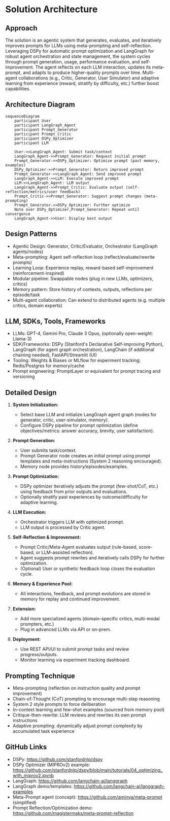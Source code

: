 
# Solution Architecture

## Approach
The solution is an agentic system that generates, evaluates, and iteratively improves prompts for LLMs using meta-prompting and self-reflection. Leveraging DSPy for automatic prompt optimization and LangGraph for robust agent orchestration and state management, the system cycles through prompt generation, usage, performance evaluation, and self-improvement. The agent reflects on each LLM interaction, updates its meta-prompt, and adapts to produce higher-quality prompts over time. Multi-agent collaborations (e.g., Critic, Generator, User Simulator) and adaptive learning from experience (reward, stratify by difficulty, etc.) further boost capabilities.

## Architecture Diagram
```mermaid
sequenceDiagram
    participant User
    participant LangGraph_Agent
    participant Prompt_Generator
    participant Prompt_Critic
    participant DSPy_Optimizer
    participant LLM

    User->>LangGraph_Agent: Submit task/context
    LangGraph_Agent->>Prompt_Generator: Request initial prompt
    Prompt_Generator->>DSPy_Optimizer: Optimize prompt (past memory, examples)
    DSPy_Optimizer->>Prompt_Generator: Return improved prompt
    Prompt_Generator->>LangGraph_Agent: Send improved prompt
    LangGraph_Agent->>LLM: Execute improved prompt
    LLM->>LangGraph_Agent: LLM output
    LangGraph_Agent->>Prompt_Critic: Evaluate output (self-reflection/metrics/user feedback)
    Prompt_Critic->>Prompt_Generator: Suggest prompt changes (meta-prompting)
    Prompt_Generator->>DSPy_Optimizer: Further optimize
    Note over DSPy_Optimizer,Prompt_Generator: Repeat until convergence
    LangGraph_Agent->>User: Display best output
```

## Design Patterns
- Agentic Design: Generator, Critic/Evaluator, Orchestrator (LangGraph agents/nodes)
- Meta-prompting: Agent self-reflection loop (reflect/evaluate/rewrite prompts)
- Learning Loop: Experience replay, reward-based self-improvement (reinforcement-inspired)
- Modular pipeline: Swappable nodes (plug in new LLMs, optimizers, critics)
- Memory pattern: Store history of contexts, outputs, reflections per episode/task
- Multi-agent collaboration: Can extend to distributed agents (e.g. multiple critics, domain experts)

## LLM, SDKs, Tools, Frameworks
- LLMs: GPT-4, Gemini Pro, Claude 3 Opus, (optionally open-weight: Llama-3)
- SDK/Frameworks: DSPy (Stanford's Declarative Self-improving Python), LangGraph (for agent graph orchestration), LangChain (if additional chaining needed), FastAPI/Streamlit (UI)
- Tooling: Weights & Biases or MLflow for experiment tracking; Redis/Postgres for memory/cache
- Prompt engineering: PromptLayer or equivalent for prompt tracing and versioning

## Detailed Design
1. **System Initialization:**
    - Select base LLM and initialize LangGraph agent graph (nodes for generator, critic, user-simulator, memory).
    - Configure DSPy pipeline for prompt optimization (define objectives/metrics: answer accuracy, brevity, user satisfaction).

2. **Prompt Generation:**
    - User submits task/context.
    - Prompt Generator node creates an initial prompt using prompt templates and meta-instructions (System 2 reasoning encouraged).
    - Memory node provides history/episodes/examples.

3. **Prompt Optimization:**
    - DSPy optimizer iteratively adjusts the prompt (few-shot/CoT, etc.) using feedback from prior outputs and evaluations.
    - Optionally stratify past experiences by outcome/difficulty for adaptive learning.

4. **LLM Execution:**
    - Orchestrator triggers LLM with optimized prompt.
    - LLM output is processed by Critic agent.

5. **Self-Reflection & Improvement:**
    - Prompt Critic/Meta-Agent evaluates output (rule-based, score-based, or LLM-assisted reflection).
    - Agent suggests prompt rewrites and iteratively calls DSPy for further optimization.
    - (Optional) User or synthetic feedback loop closes the evaluation cycle.

6. **Memory & Experience Pool:**
    - All interactions, feedback, and prompt evolutions are stored in memory for replay and continued improvement.

7. **Extension:**
    - Add more specialized agents (domain-specific critics, multi-modal prompters, etc.)
    - Plug in advanced LLMs via API or on-prem.

8. **Deployment:**
    - Use REST API/UI to submit prompt tasks and review progress/outputs.
    - Monitor learning via experiment tracking dashboard.

## Prompting Technique
- Meta-prompting (reflection on instruction quality and prompt improvement)
- Chain-of-Thought (CoT) prompting to encourage multi-step reasoning
- System 2 style prompts to force deliberation
- In-context learning and few-shot examples (sourced from memory pool)
- Critique-then-rewrite: LLM reviews and rewrites its own prompt instructions
- Adaptive prompting: dynamically adjust prompt complexity by accumulated task experience

## GitHub Links
- DSPy: https://github.com/stanfordnlp/dspy
- DSPy Optimizer (MIPROv2) example: https://github.com/stanfordnlp/dspy/blob/main/tutorials/04_optimizing_with_miprov2.ipynb
- LangGraph: https://github.com/langchain-ai/langgraph
- LangGraph demo/templates: https://github.com/langchain-ai/langgraph-examples
- Meta-Prompt agent (concept): https://github.com/aminya/meta-prompt (simplified)
- Prompt Reflection/Optimization demo: https://github.com/magistermaks/meta-prompt-reflection

